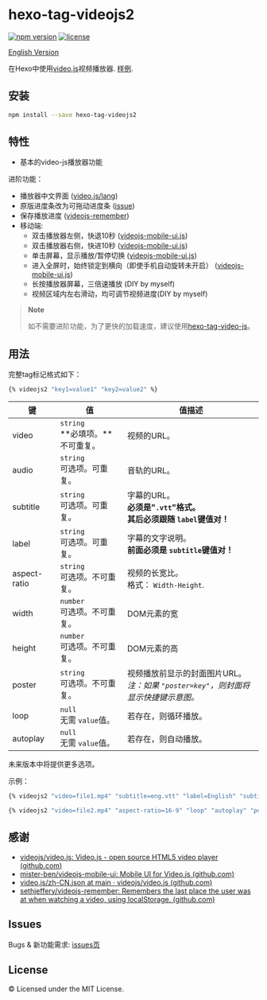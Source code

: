 # hexo-tag-videojs2

[![npm version](https://img.shields.io/npm/v/hexo-tag-videojs2.svg)](https://www.npmjs.com/package/hexo-tag-videojs2) [![license](https://img.shields.io/npm/l/hexo-tag-videojs2?style=flat)](https://raw.github.com/lzctuhao/hexo-tag-videojs2/blob/master/LICENSE)

[English Version](https://github.com/lzctuhao/hexo-tag-videojs2/blob/main/readme.md)

在Hexo中使用[video.js](https://videojs.com/advanced?video=disneys-oceans)视频播放器. [样例](https://lzc2002.tk/2022/1210/folder-magazines/touch/mkv-the-power-of-gentle-touch/).

## 安装

```bash
npm install --save hexo-tag-videojs2
```

## 特性

- 基本的video-js播放器功能

进阶功能：

- 播放器中文界面 ([video.js/lang](https://github.com/videojs/video.js/tree/main/lang))
- 原版进度条改为可拖动进度条 ([issue](https://github.com/videojs/video.js/issues/4460))
- 保存播放进度 ([videojs-remember](https://github.com/sethjeffery/videojs-remember))
- 移动端:
  - 双击播放器左侧，快退10秒 ([videojs-mobile-ui.js](https://github.com/mister-ben/videojs-mobile-ui))
  - 双击播放器右侧，快进10秒 ([videojs-mobile-ui.js](https://github.com/mister-ben/videojs-mobile-ui))
  - 单击屏幕，显示播放/暂停切换 ([videojs-mobile-ui.js](https://github.com/mister-ben/videojs-mobile-ui))
  - 进入全屏时，始终锁定到横向（即使手机自动旋转未开启） ([videojs-mobile-ui.js](https://github.com/mister-ben/videojs-mobile-ui))
  - 长按播放器屏幕，三倍速播放 (DIY by myself)
  - 视频区域内左右滑动，均可调节视频进度(DIY by myself)

> **Note**
>
> 如不需要进阶功能，为了更快的加载速度，建议使用[hexo-tag-video-js](https://github.com/Meta-Network/hexo-tag-video-js)。

## 用法

完整tag标记格式如下：

```bash
{% videojs2 "key1=value1" "key2=value2" %}
```

| 键           | 值                                     | 值描述                                                                                           |
| ------------ | -------------------------------------- | ------------------------------------------------------------------------------------------------ |
| video        | `string`<br />**必填项。**不可重复。 | 视频的URL。                                                                                      |
| audio        | `string`<br />可选项。可重复。       | 音轨的URL。                                                                                      |
| subtitle     | `string`<br />可选项。可重复。       | 字幕的URL。<br />**必须是"`.vtt`"格式。** <br />**其后必须跟随 `label`键值对！** |
| label        | `string`<br />可选项。可重复。       | 字幕的文字说明。<br />**前面必须是 `subtitle`键值对！**                                 |
| aspect-ratio | `string`<br />可选项。不可重复。     | 视频的长宽比。<br />格式： `Width-Height`.                                                     |
| width        | `number`<br />可选项。不可重复。     | DOM元素的宽                                                                                      |
| height       | `number`<br />可选项。不可重复。     | DOM元素的高                                                                                      |
| poster       | `string`<br />可选项。不可重复。     | 视频播放前显示的封面图片URL。<br />*注：如果 `"poster=key"`，则封面将显示快捷键示意图。*     |
| loop         | `null`<br />无需 `value`值。       | 若存在，则循环播放。                                                                             |
| autoplay     | `null`<br />无需 `value`值。       | 若存在，则自动播放。                                                                             |

未来版本中将提供更多选项。

示例：

```bash
{% videojs2 "video=file1.mp4" "subtitle=eng.vtt" "label=English" "subtitle=chs-eng.vtt" "label=双语" "poster=cover.png" %}

{% videojs2 "video=file2.mp4" "aspect-ratio=16-9" "loop" "autoplay" "poster=key" %}
```

## 感谢

- [videojs/video.js: Video.js - open source HTML5 video player (github.com)](https://github.com/videojs/video.js)
- [mister-ben/videojs-mobile-ui: Mobile UI for Video.js (github.com)](https://github.com/mister-ben/videojs-mobile-ui)
- [video.js/zh-CN.json at main · videojs/video.js (github.com)](https://github.com/videojs/video.js/blob/main/lang/zh-CN.json)
- [sethjeffery/videojs-remember: Remembers the last place the user was at when watching a video, using localStorage. (github.com)](https://github.com/sethjeffery/videojs-remember)

## Issues

Bugs & 新功能需求: [issues页](https://github.com/lzctuhao/hexo-tag-videojs2/issues)

## License

&copy; Licensed under the MIT License.

